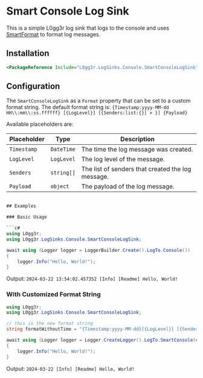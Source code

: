 # Smart Console Log Sink

This is a simple L0gg3r log sink that logs to the console and uses [SmartFormat](https://github.com/axuno/SmartFormat) to format log messages.

## Installation

```xml
<PackageReference Include="L0gg3r.LogSinks.Console.SmartConsoleLogSink" Version="1.*"  />
```

## Configuration

The `SmartConsoleLogSink` as a `Format` property that can be set to a custom format string. The default format string is: `{Timestamp:yyyy-MM-dd HH\\:mm\\:ss.ffffff} [{LogLevel}] [{Senders:list:{}| > }] {Payload}`

Available placeholders are:

| Placeholder | Type | Description |
| --- | --- | --- |
| `Timestamp` | `DateTime` | The time the log message was created. |
| `LogLevel` | `LogLevel` | The log level of the message. |
| `Senders` | `string[]` | The list of senders that created the log message. |
| `Payload` | `object` | The payload of the log message. |


```c#

## Examples

### Basic Usage

```c#
using L0gg3r;
using L0gg3r.LogSinks.Console.SmartConsoleLogSink;

await using (Logger logger = LoggerBuilder.Create().LogTo.Console())
{
    logger.Info("Hello, World!");
}
```
Output: `2024-03-22 13:54:02.457352 [Info] [Readme] Hello, World!`

### With Customized Format String

```c#
using L0gg3r;
using L0gg3r.LogSinks.Console.SmartConsoleLogSink;

// this is the new format string
string formatWithoutTime = "{Timestamp:yyyy-MM-dd}[{LogLevel}] [{Senders:list:{}| > }] {Payload}";

await using (Logger logger = Logger.CreateLogger().LogTo.SmartConsole(console => console.Format = formatWithoutTime).Build())
{
    logger.Info("Hello, World!");
}
```
Output: `2024-03-22 [Info] [Readme] Hello, World!`
